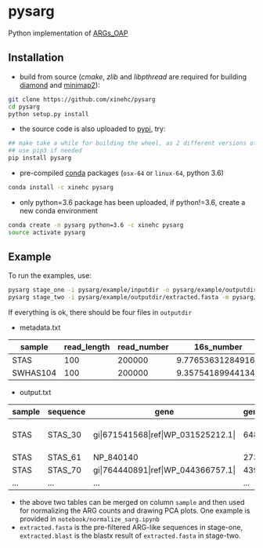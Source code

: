 # pysarg
Python implementation of [ARGs_OAP](https://github.com/biofuture/Ublastx_stageone)

## Installation
+ build from source (*cmake*, *zlib* and *libpthread* are required for building [diamond](https://github.com/bbuchfink/diamond) and [minimap2](https://github.com/lh3/minimap2)): 

```bash
git clone https://github.com/xinehc/pysarg
cd pysarg
python setup.py install
```

+ the source code is also uploaded to [pypi](https://pypi.org/search/?q=pysarg), try:
```bash
## make take a while for building the wheel, as 2 different versions of diamond need to be compiled
## use pip3 if needed
pip install pysarg
```

+ pre-compiled [conda](https://anaconda.org/xinehc/pysarg) packages (`osx-64` or `linux-64`, python 3.6)
```bash
conda install -c xinehc pysarg
```

+ only python=3.6 package has been uploaded, if python!=3.6, create a new conda environment
```bash
conda create -n pysarg python=3.6 -c xinehc pysarg
source activate pysarg
```


## Example
To run the examples, use:
```bash
pysarg stage_one -i pysarg/example/inputdir -o pysarg/example/outputdir
pysarg stage_two -i pysarg/example/outputdir/extracted.fasta -m pysarg/example/outputdir/metadata.txt -o pysarg/example/outputdir 
```
If everything is ok, there should be four files in `outputdir`
+ metadata.txt

|sample  |read_length|read_number|16s_number        |cell_number       |
|--------|-----------|-----------|------------------|------------------|
|STAS    |100        |200000     |9.776536312849162|3.05292019025543  |
|SWHAS104|100        |200000     |9.35754189944134 |3.3635174193105737|

+ output.txt

|sample  |sequence    |gene                            |gene_length|gene_type                          |gene_subtype                                              |covered_length|
|--------|------------|--------------------------------|-----------|-----------------------------------|----------------------------------------------------------|--------------|
|STAS|STAS_30|gi&#124;671541568&#124;ref&#124;WP_031525212.1&#124;|648|macrolide-lincosamide-streptogramin|macrolide-lincosamide-streptogramin__macB|31 |
|STAS|STAS_61|NP_840140                       |273|bacitracin                         |bacitracin__bacA                         |32 |
|STAS|STAS_70|gi&#124;764440891&#124;ref&#124;WP_044366757.1&#124;|439|multidrug |
|...    |...     |...|...        |...                          |...                                           |...            |

+ the above two tables can be merged on column `sample` and then used for normalizing the ARG counts and drawing PCA plots. One example is provided in `notebook/normalize_sarg.ipynb`
+ `extracted.fasta` is the pre-filtered ARG-like sequences in stage-one, `extracted.blast` is the blastx result of `extracted.fasta` in stage-two.